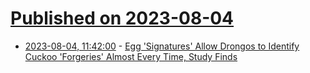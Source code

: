 # [Published on 2023-08-04](index.md)

* [2023-08-04, 11:42:00](https://soylentnews.org/article.pl?sid=23/08/03/2147215&from=rss) - [Egg 'Signatures' Allow Drongos to Identify Cuckoo 'Forgeries' Almost Every Time, Study Finds](https://soylentnews.org/article.pl?sid=23/08/03/2147215&from=rss)
